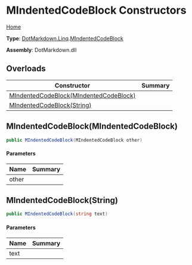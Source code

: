 # MIndentedCodeBlock Constructors

[Home](../../../../README.md)

**Type**: [DotMarkdown.Linq](../../README.md)\.[MIndentedCodeBlock](../README.md)

**Assembly**: DotMarkdown\.dll

## Overloads

| Constructor | Summary |
| ----------- | ------- |
| [MIndentedCodeBlock(MIndentedCodeBlock)](#DotMarkdown_Linq_MIndentedCodeBlock__ctor_DotMarkdown_Linq_MIndentedCodeBlock_) | |
| [MIndentedCodeBlock(String)](#DotMarkdown_Linq_MIndentedCodeBlock__ctor_System_String_) | |

## MIndentedCodeBlock\(MIndentedCodeBlock\)<a name="DotMarkdown_Linq_MIndentedCodeBlock__ctor_DotMarkdown_Linq_MIndentedCodeBlock_"></a>

```csharp
public MIndentedCodeBlock(MIndentedCodeBlock other)
```

#### Parameters

| Name | Summary |
| ---- | ------- |
| other | |

## MIndentedCodeBlock\(String\)<a name="DotMarkdown_Linq_MIndentedCodeBlock__ctor_System_String_"></a>

```csharp
public MIndentedCodeBlock(string text)
```

#### Parameters

| Name | Summary |
| ---- | ------- |
| text | |

